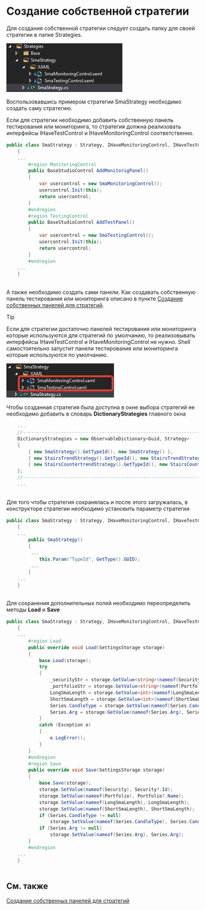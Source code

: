 # Создание собственной стратегии

Для создания собственной стратегии следует создать папку для своей стратегии в папке Strategies.

![Shell custom strategy 00](../../images/shell_custom_strategy_00.png)

Воспользовавшись примером стратегии SmaStrategy необходимо создать саму стратегию.

Если для стратегии необходимо добавить собственную панель тестирования или мониторинга, то стратегия должна реализовать интерфейсы IHaveTestControl и IHaveMonitoringControl соответственно. 

```cs
public class SmaStrategy : Strategy, IHaveMonitoringControl, IHaveTestControl
	{
	...
		#region MonitoringControl
		public BaseStudioControl AddMonitorigPanel()
		{
			var usercontrol = new SmaMonitoringControl();
			usercontrol.Init(this);
			return usercontrol;
		}
		#endregion
		#region TestingControl
		public BaseStudioControl AddTestPanel()
		{
			var usercontrol = new SmaTestingControl();
			usercontrol.Init(this);
			return usercontrol;
		}
		#endregion
	...	
	}
		
```

А также необходимо создать сами панели. Как создавать собственную панель тестирования или мониторинга описано в пункте [Создание собственных панелей для стратегий](create_strategy_panel.md).

> [!TIP]
> Если для стратегии достаточно панелей тестирования или мониторинга которые используются для стратегий по умолчанию, то реализовывать интерфейсы IHaveTestControl и IHaveMonitoringControl не нужно. Shell самостоятельно запустит панели тестирования или мониторинга которые используются по умолчанию. 

![Shell custom strategy 01](../../images/shell_custom_strategy_01.png)

Чтобы созданная стратегия была доступна в окне выбора стратегий ее необходимо добавить в словарь **DictionaryStrategies** главного окна 

```cs
	...
	//---------------------------------------------------------------------
	DictionaryStrategies = new ObservableDictionary<Guid, Strategy>
	{
		{ new SmaStrategy().GetTypeId(), new SmaStrategy() },
		{ new StairsTrendStrategy().GetTypeId(), new StairsTrendStrategy() },
		{ new StairsCountertrendStrategy().GetTypeId(), new StairsCountertrendStrategy() }
	};
	//---------------------------------------------------------------------
	...	
		
```

Для того чтобы стратегия сохранялась и после этого загружалась, в конструкторе стратегии необходимо установить параметр стратегии

```cs
public class SmaStrategy : Strategy, IHaveMonitoringControl, IHaveTestControl
	{
	...
		public SmaStrategy()
		{
         ...
			this.Param("TypeId", GetType().GUID);
         ...
		}
	...	
	}
		
```

Для сохранения дополнительных полей необходимо переопределить методы **Load** и **Save**

```cs
public class SmaStrategy : Strategy, IHaveMonitoringControl, IHaveTestControl
	{
	...
		#region Load
		public override void Load(SettingsStorage storage)
		{
			base.Load(storage);
			try
			{
				_securityStr = storage.GetValue<string>(nameof(Security));
				_portfolioStr = storage.GetValue<string>(nameof(Portfolio));
				LongSmaLength = storage.GetValue<int>(nameof(LongSmaLength));
				ShortSmaLength = storage.GetValue<int>(nameof(ShortSmaLength));
				Series.CandleType = storage.GetValue(nameof(Series.CandleType), Series.CandleType);
				Series.Arg = storage.GetValue(nameof(Series.Arg), Series.Arg);
			}
			catch (Exception e)
			{
				e.LogError();
			}
		}
		#endregion
		#region Save
		public override void Save(SettingsStorage storage)
		{
			base.Save(storage);
			storage.SetValue(nameof(Security), Security?.Id);
			storage.SetValue(nameof(Portfolio), Portfolio?.Name);
			storage.SetValue(nameof(LongSmaLength), LongSmaLength);
			storage.SetValue(nameof(ShortSmaLength), ShortSmaLength);
			if (Series.CandleType != null)
				storage.SetValue(nameof(Series.CandleType), Series.CandleType.GetTypeName(false));
			if (Series.Arg != null)
				storage.SetValue(nameof(Series.Arg), Series.Arg);
		}
		#endregion
	...	
	}
		
```

## См. также

[Создание собственных панелей для стратегий](create_strategy_panel.md)
